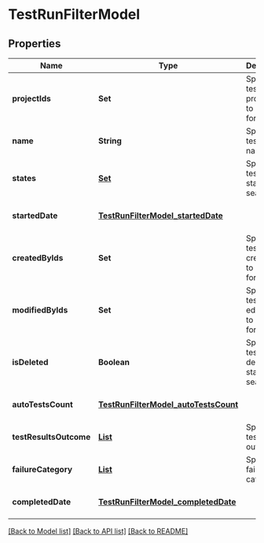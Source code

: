 # TestRunFilterModel
## Properties

| Name | Type | Description | Notes |
|------------ | ------------- | ------------- | -------------|
| **projectIds** | **Set** | Specifies a test run project IDs to search for | [optional] [default to null] |
| **name** | **String** | Specifies test run name | [optional] [default to null] |
| **states** | [**Set**](TestRunState.md) | Specifies a test run states to search for | [optional] [default to null] |
| **startedDate** | [**TestRunFilterModel_startedDate**](TestRunFilterModel_startedDate.md) |  | [optional] [default to null] |
| **createdByIds** | **Set** | Specifies a test run creator IDs to search for | [optional] [default to null] |
| **modifiedByIds** | **Set** | Specifies a test run last editor IDs to search for | [optional] [default to null] |
| **isDeleted** | **Boolean** | Specifies a test run deleted status to search for | [optional] [default to null] |
| **autoTestsCount** | [**TestRunFilterModel_autoTestsCount**](TestRunFilterModel_autoTestsCount.md) |  | [optional] [default to null] |
| **testResultsOutcome** | [**List**](TestResultOutcome.md) | Specifies test results outcomes | [optional] [default to null] |
| **failureCategory** | [**List**](FailureCategoryModel.md) | Specifies failure categories | [optional] [default to null] |
| **completedDate** | [**TestRunFilterModel_completedDate**](TestRunFilterModel_completedDate.md) |  | [optional] [default to null] |

[[Back to Model list]](../README.md#documentation-for-models) [[Back to API list]](../README.md#documentation-for-api-endpoints) [[Back to README]](../README.md)

